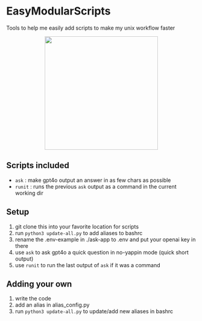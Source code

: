 # EasyModularScripts
Tools to help me easily add scripts to make my unix workflow faster

<p align="center">
  <img src="https://github.com/dnbt777/EasyModularScripts/assets/169108635/2bd5dc2b-8df2-4731-b1f2-cf6104989f73" width="300" height="300">
</p>


## Scripts included
- `ask`   : make gpt4o output an answer in as few chars as possible
- `runit` : runs the previous `ask` output as a command in the current working dir


## Setup
1. git clone this into your favorite location for scripts
2. run `python3 update-all.py` to add aliases to bashrc
3. rename the .env-example in ./ask-app to .env and put your openai key in there
4. use `ask` to ask gpt4o a quick question in no-yappin mode (quick short output)
5. use `runit` to run the last output of `ask` if it was a command

## Adding your own
1. write the code
2. add an alias in alias_config.py
3. run `python3 update-all.py` to update/add new aliases in bashrc
